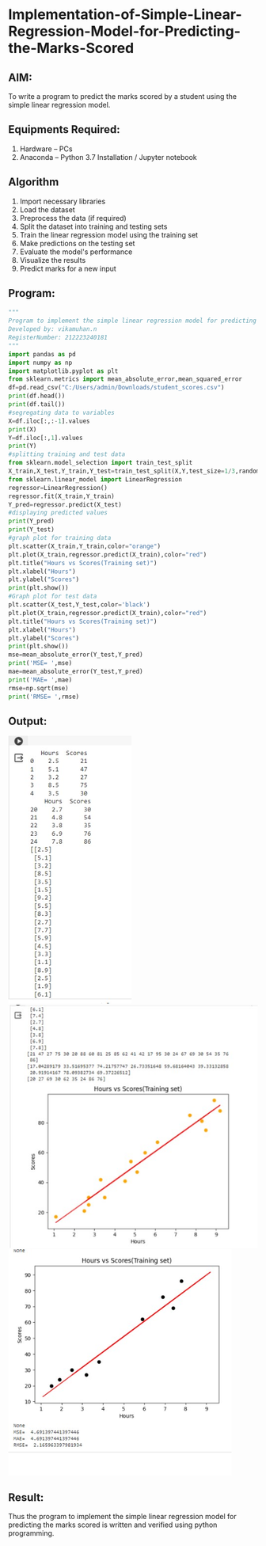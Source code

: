 # Implementation-of-Simple-Linear-Regression-Model-for-Predicting-the-Marks-Scored

## AIM:
To write a program to predict the marks scored by a student using the simple linear regression model.

## Equipments Required:
1. Hardware – PCs
2. Anaconda – Python 3.7 Installation / Jupyter notebook

## Algorithm
1. Import necessary libraries
2. Load the dataset
3. Preprocess the data (if required)
4. Split the dataset into training and testing sets
5. Train the linear regression model using the training set
6. Make predictions on the testing set
7. Evaluate the model's performance
8. Visualize the results 
9. Predict marks for a new input

## Program:
```py
"""
Program to implement the simple linear regression model for predicting the marks scored.
Developed by: vikamuhan.n
RegisterNumber: 212223240181
"""
import pandas as pd
import numpy as np
import matplotlib.pyplot as plt
from sklearn.metrics import mean_absolute_error,mean_squared_error
df=pd.read_csv("C:/Users/admin/Downloads/student_scores.csv")
print(df.head())
print(df.tail())
#segregating data to variables
X=df.iloc[:,:-1].values
print(X)
Y=df.iloc[:,1].values
print(Y)
#splitting training and test data
from sklearn.model_selection import train_test_split
X_train,X_test,Y_train,Y_test=train_test_split(X,Y,test_size=1/3,random_state=0)
from sklearn.linear_model import LinearRegression
regressor=LinearRegression()
regressor.fit(X_train,Y_train)
Y_pred=regressor.predict(X_test)
#displaying predicted values
print(Y_pred)
print(Y_test)
#graph plot for training data
plt.scatter(X_train,Y_train,color="orange")
plt.plot(X_train,regressor.predict(X_train),color="red")
plt.title("Hours vs Scores(Training set)")
plt.xlabel("Hours")
plt.ylabel("Scores")
print(plt.show())
#Graph plot for test data
plt.scatter(X_test,Y_test,color='black')
plt.plot(X_train,regressor.predict(X_train),color="red")
plt.title("Hours vs Scores(Training set)")
plt.xlabel("Hours")
plt.ylabel("Scores")
print(plt.show())
mse=mean_absolute_error(Y_test,Y_pred)
print('MSE= ',mse)
mae=mean_absolute_error(Y_test,Y_pred)
print('MAE= ',mae)
rmse=np.sqrt(mse)
print('RMSE= ',rmse)


```

## Output:
![simple linear regression model for predicting the marks scored](./op1.jpg)
![simple linear regression model for predicting the marks scored](./op2.jpg)
![simple linear regression model for predicting the marks scored](./op3.jpg)



## Result:
Thus the program to implement the simple linear regression model for predicting the marks scored is written and verified using python programming.
